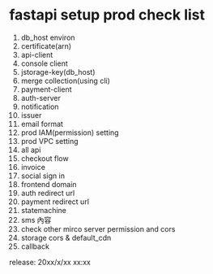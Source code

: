 # fastapi setup prod check list



1. db\_host environ
2. certificate\(arn\)
3. api-client 
4. console client
5. jstorage-key\(db\_host\)
6. merge collection\(using cli\)
7. payment-client 
8. auth-server
9. notification
10. issuer 
11. email format
12. prod IAM\(permission\) setting
13. prod VPC setting
14. all api
15. checkout flow
16. invoice
17. social sign in
18. frontend domain 
19. auth redirect url 
20. payment redirect url
21. statemachine 
22. sms 內容
23. check other mirco server permission and cors
24. storage cors & default\_cdn
25. callback

release: 20xx/x/xx xx:xx

